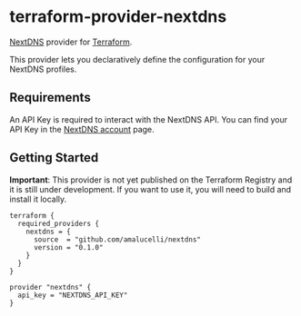 # terraform-provider-nextdns

[NextDNS](https://nextdns.io/) provider for [Terraform](https://terraform.io).

This provider lets you declaratively define the configuration for your NextDNS profiles.

## Requirements

An API Key is required to interact with the NextDNS API.
You can find your API Key in the [NextDNS account](https://my.nextdns.io/account) page.

## Getting Started

**Important**: This provider is not yet published on the Terraform Registry
and it is still under development. If you want to use it, you will need to build and install it locally.

```hcl
terraform {
  required_providers {
    nextdns = {
      source  = "github.com/amalucelli/nextdns"
      version = "0.1.0"
    }
  }
}

provider "nextdns" {
  api_key = "NEXTDNS_API_KEY"
}
```
